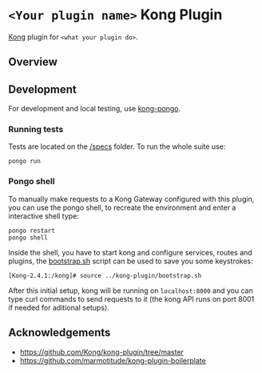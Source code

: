 # `<Your plugin name>` Kong Plugin

[Kong](https://docs.konghq.com/gateway-oss/) plugin for `<what your plugin do>`.

## Overview


## Development

For development and local testing, use [kong-pongo](https://github.com/Kong/kong-pongo).

### Running tests

Tests are located on the [/specs](./spec) folder. To run the whole suite use:

```
pongo run
```

### Pongo shell

To manually make requests to a Kong Gateway configured with this plugin, you can use the pongo shell,
to recreate the environment and enter a interactive shell type:

```
pongo restart
pongo shell
```

Inside the shell, you have to start kong and configure services, routes and plugins, the
[bootstrap.sh](./bootstrap.sh) script can be used to save you some keystrokes:

```
[Kong-2.4.1:/kong]# source ../kong-plugin/bootstrap.sh
```

After this initial setup, kong will be running on `localhost:8000` and you can type curl commands
to send requests to it (the kong API runs on port 8001 if needed for aditional setups).

## Acknowledgements

- https://github.com/Kong/kong-plugin/tree/master
- https://github.com/marmotitude/kong-plugin-boilerplate

